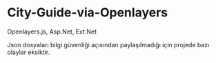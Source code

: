 # City-Guide-via-Openlayers
Openlayers.js, Asp.Net, Ext.Net


Json dosyaları bilgi güvenliği açısından paylaşılmadığı için projede bazı olaylar eksiktir. 
